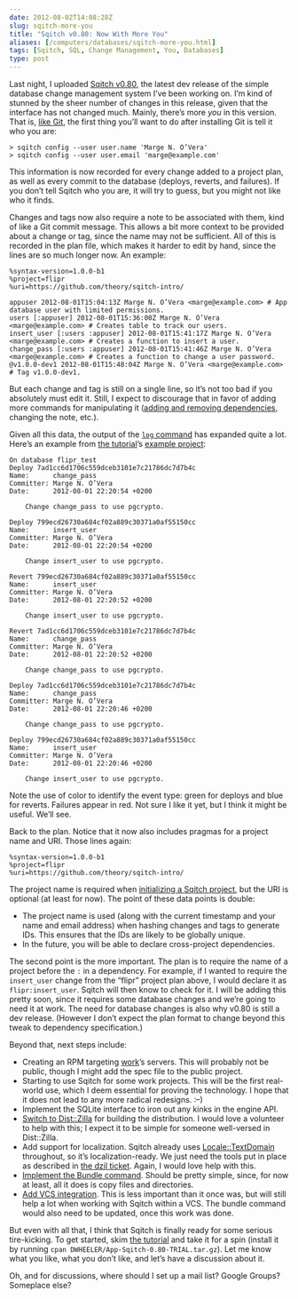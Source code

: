 ```yaml
--- 
date: 2012-08-02T14:08:28Z
slug: sqitch-more-you
title: "Sqitch v0.80: Now With More You"
aliases: [/computers/databases/sqitch-more-you.html]
tags: [Sqitch, SQL, Change Management, You, Databases]
type: post
---
```


Last night, I uploaded [Sqitch v0.80], the latest dev release of the simple
database change management system I’ve been working on. I’m kind of stunned by
the sheer number of changes in this release, given that the interface has not
changed much. Mainly, there’s more *you* in this version. That is, [like Git],
the first thing you’ll want to do after installing Git is tell it who you are:

    > sqitch config --user user.name 'Marge N. O’Vera'
    > sqitch config --user user.email 'marge@example.com'

This information is now recorded for every change added to a project plan, as
well as every commit to the database (deploys, reverts, and failures). If you
don’t tell Sqitch who you are, it will try to guess, but you might not like who
it finds.

Changes and tags now also require a note to be associated with them, kind of
like a Git commit message. This allows a bit more context to be provided about a
change or tag, since the name may not be sufficient. All of this is recorded in
the plan file, which makes it harder to edit by hand, since the lines are so
much longer now. An example:

    %syntax-version=1.0.0-b1
    %project=flipr
    %uri=https://github.com/theory/sqitch-intro/

    appuser 2012-08-01T15:04:13Z Marge N. O’Vera <marge@example.com> # App database user with limited permissions.
    users [:appuser] 2012-08-01T15:36:00Z Marge N. O’Vera <marge@example.com> # Creates table to track our users.
    insert_user [:users :appuser] 2012-08-01T15:41:17Z Marge N. O’Vera <marge@example.com> # Creates a function to insert a user.
    change_pass [:users :appuser] 2012-08-01T15:41:46Z Marge N. O’Vera <marge@example.com> # Creates a function to change a user password.
    @v1.0.0-dev1 2012-08-01T15:48:04Z Marge N. O’Vera <marge@example.com> # Tag v1.0.0-dev1.

But each change and tag is still on a single line, so it’s not too bad if you
absolutely must edit it. Still, I expect to discourage that in favor of adding
more commands for manipulating it ([adding and removing dependencies], changing
the note, etc.).

Given all this data, the output of the [`log` command] has expanded quite a lot.
Here’s an example from [the tutorial]’s [example project][]:

<pre class="chroma"><code>On database flipr_test
<span class="gi">Deploy 7ad1cc6d1706c559dceb3101e7c21786dc7d7b4c</span>
Name:      change_pass
Committer: Marge N. O’Vera <marge@example.com>
Date:      2012-08-01 22:20:54 +0200

    Change change_pass to use pgcrypto.

<span class="gi">Deploy 799ecd26730a684cf02a889c30371a0af55150cc</span>
Name:      insert_user
Committer: Marge N. O’Vera <marge@example.com>
Date:      2012-08-01 22:20:54 +0200

    Change insert_user to use pgcrypto.

<span class="kp">Revert 799ecd26730a684cf02a889c30371a0af55150cc</span>
Name:      insert_user
Committer: Marge N. O’Vera <marge@example.com>
Date:      2012-08-01 22:20:52 +0200

    Change insert_user to use pgcrypto.

<span class="kp">Revert 7ad1cc6d1706c559dceb3101e7c21786dc7d7b4c</span>
Name:      change_pass
Committer: Marge N. O’Vera <marge@example.com>
Date:      2012-08-01 22:20:52 +0200

    Change change_pass to use pgcrypto.

<span class="gi">Deploy 7ad1cc6d1706c559dceb3101e7c21786dc7d7b4c</span>
Name:      change_pass
Committer: Marge N. O’Vera <marge@example.com>
Date:      2012-08-01 22:20:46 +0200

    Change change_pass to use pgcrypto.

<span class="gi">Deploy 799ecd26730a684cf02a889c30371a0af55150cc</span>
Name:      insert_user
Committer: Marge N. O’Vera <marge@example.com>
Date:      2012-08-01 22:20:46 +0200

    Change insert_user to use pgcrypto.
</code></pre>

Note the use of color to identify the event type: green for deploys and blue for
reverts. Failures appear in red. Not sure I like it yet, but I think it might be
useful. We’ll see.

Back to the plan. Notice that it now also includes pragmas for a project name
and URI. Those lines again:

    %syntax-version=1.0.0-b1
    %project=flipr
    %uri=https://github.com/theory/sqitch-intro/

The project name is required when [initializing a Sqitch project], but the URI
is optional (at least for now). The point of these data points is double:

-   The project name is used (along with the current timestamp and your name and
    email address) when hashing changes and tags to generate IDs. This ensures
    that the IDs are likely to be globally unique.
-   In the future, you will be able to declare cross-project dependencies.

The second point is the more important. The plan is to require the name of a
project before the `:` in a dependency. For example, if I wanted to require the
`insert_user` change from the “flipr” project plan above, I would declare it as
`flipr:insert_user`. Sqitch will then know to check for it. I will be adding
this pretty soon, since it requires some database changes and we’re going to
need it at work. The need for database changes is also why v0.80 is still a dev
release. (However I don’t expect the plan format to change beyond this tweak to
dependency specification.)

Beyond that, next steps include:

-   Creating an RPM targeting [work]’s servers. This will probably not be
    public, though I might add the spec file to the public project.
-   Starting to use Sqitch for some work projects. This will be the first
    real-world use, which I deem essential for proving the technology. I hope
    that it does not lead to any more radical redesigns. :–)
-   Implement the SQLite interface to iron out any kinks in the engine API.
-   [Switch to Dist::Zilla] for building the distribution. I would love a
    volunteer to help with this; I expect it to be simple for someone
    well-versed in Dist::Zilla.
-   Add support for localization. Sqitch already uses [Locale::TextDomain]
    throughout, so it’s localization-ready. We just need the tools put in place
    as described in [the dzil ticket][Switch to Dist::Zilla]. Again, I would
    love help with this.
-   [Implement the Bundle command]. Should be pretty simple, since, for now at
    least, all it does is copy files and directories.
-   [Add VCS integration]. This is less important than it once was, but will
    still help a lot when working with Sqitch within a VCS. The bundle command
    would also need to be updated, once this work was done.

But even with all that, I think that Sqitch is finally ready for some serious
tire-kicking. To get started, skim [the tutorial] and take it for a spin
(install it by running `cpan DWHEELER/App-Sqitch-0.80-TRIAL.tar.gz`). Let me
know what you like, what you don’t like, and let’s have a discussion about it.

Oh, and for discussions, where should I set up a mail list? Google Groups?
Someplace else?

  [Sqitch v0.80]: https://metacpan.org/release/DWHEELER/App-Sqitch-0.80-TRIAL
  [like Git]: https://help.github.com/articles/set-up-git
  [adding and removing dependencies]: https://github.com/theory/sqitch/issues/29
  [`log` command]: https://github.com/theory/sqitch/blob/master/lib/sqitch-log.pod
  [the tutorial]: https://github.com/theory/sqitch/blob/master/lib/sqitchtutorial.pod
  [example project]: https://github.com/theory/sqitch-intro
  [initializing a Sqitch project]: https://github.com/theory/sqitch/blob/master/lib/sqitch-init.pod
  [work]: https://iovation.com/
  [Switch to Dist::Zilla]: https://github.com/theory/sqitch/issues/17
  [Locale::TextDomain]: https://metacpan.org/module/Locale::TextDomain
  [Implement the Bundle command]: https://github.com/theory/sqitch/issues/14
  [Add VCS integration]: https://github.com/theory/sqitch/issues/25
